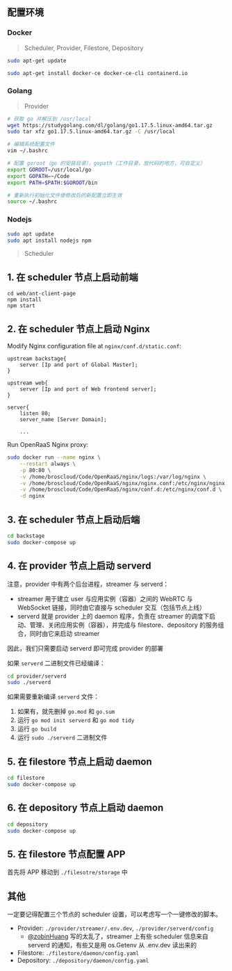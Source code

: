 ## 配置环境

### Docker

> Scheduler, Provider, Filestore, Depository

```bash
sudo apt-get update

sudo apt-get install docker-ce docker-ce-cli containerd.io
```

### Golang

> Provider

```bash
# 获取 go 并解压到 /usr/local
wget https://studygolang.com/dl/golang/go1.17.5.linux-amd64.tar.gz
sudo tar xfz go1.17.5.linux-amd64.tar.gz -C /usr/local

# 编辑系统配置文件
vim ~/.bashrc

# 配置 goroot（go 的安装目录），gopath（工作目录，放代码的地方，可自定义）
export GOROOT=/usr/local/go  
export GOPATH=~/Code
export PATH=$PATH:$GOROOT/bin 

# 重新执行初始化文件使修改后的新配置立即生效
source ~/.bashrc
```

### Nodejs

```bash
sudo apt update
sudo apt install nodejs npm
```

> Scheduler

## 1. 在 scheduler 节点上启动前端

```
cd web/ant-client-page
npm install
npm start
```

## 2. 在 scheduler 节点上启动 Nginx

Modify Nginx configuration file at <code>nginx/conf.d/static.conf</code>:

```nginx
upstream backstage{
    server [Ip and port of Global Master];
}

upstream web{
    server [Ip and port of Web frontend server];
}

server{
    listen 80;
    server_name [Server Domain];

    ...
```

Run OpenRaaS Nginx proxy:

```bash
sudo docker run --name nginx \
    --restart always \
    -p 80:80 \
    -v /home/broscloud/Code/OpenRaaS/nginx/logs:/var/log/nginx \
    -v /home/broscloud/Code/OpenRaaS/nginx/nginx.conf:/etc/nginx/nginx.conf \
    -v /home/broscloud/Code/OpenRaaS/nginx/conf.d:/etc/nginx/conf.d \
    -d nginx
```

## 3. 在 scheduler 节点上启动后端

```bash
cd backstage
sudo docker-compose up
```

## 4. 在 provider 节点上启动 serverd

注意，provider 中有两个后台进程，streamer 与 serverd：
- streamer 用于建立 user 与应用实例（容器）之间的 WebRTC 与 WebSocket 链接，同时由它直接与 scheduler 交互（包括节点上线）
- serverd 就是 provider 上的 daemon 程序，负责在 streamer 的调度下启动、管理、关闭应用实例（容器），并完成与 filestore、depository 的服务组合，同时由它来启动 streamer

因此，我们只需要启动 serverd 即可完成 provider 的部署

如果 `serverd` 二进制文件已经编译：

```bash
cd provider/serverd
sudo ./serverd
```

如果需要重新编译 `serverd` 文件：

1. 如果有，就先删掉 `go.mod` 和 `go.sum`
2. 运行 `go mod init serverd` 和 `go mod tidy`
3. 运行 `go build`
4. 运行 `sudo ./serverd` 二进制文件

## 5. 在 filestore 节点上启动 daemon

```bash
cd filestore
sudo docker-compose up
```

## 6. 在 depository 节点上启动 daemon

```bash
cd depository
sudo docker-compose up
```

## 5. 在 filestore 节点配置 APP

首先将 APP 移动到 `./filesotre/storage` 中



## 其他

一定要记得配置三个节点的 scheduler 设置，可以考虑写一个一键修改的脚本。

- Provider: `./provider/streamer/.env.dev`, `./provider/serverd/config`
    - [@zobinHuang](github.com/zobinHuang) 写的太乱了，streamer 上有些 scheduler 信息来自 serverd 的通知，有些又是用 os.Getenv 从 .env.dev 读出来的 
- Filestore: `./filestore/daemon/config.yaml`
- Depository: `./depository/daemon/config.yaml`
